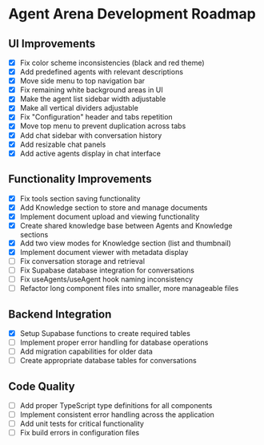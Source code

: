 
# Agent Arena Development Roadmap

## UI Improvements
- [x] Fix color scheme inconsistencies (black and red theme)
- [x] Add predefined agents with relevant descriptions
- [x] Move side menu to top navigation bar
- [x] Fix remaining white background areas in UI
- [x] Make the agent list sidebar width adjustable
- [x] Make all vertical dividers adjustable
- [x] Fix "Configuration" header and tabs repetition
- [x] Move top menu to prevent duplication across tabs
- [x] Add chat sidebar with conversation history
- [x] Add resizable chat panels
- [x] Add active agents display in chat interface

## Functionality Improvements
- [x] Fix tools section saving functionality
- [x] Add Knowledge section to store and manage documents
- [x] Implement document upload and viewing functionality
- [x] Create shared knowledge base between Agents and Knowledge sections
- [x] Add two view modes for Knowledge section (list and thumbnail)
- [x] Implement document viewer with metadata display
- [ ] Fix conversation storage and retrieval
- [ ] Fix Supabase database integration for conversations
- [ ] Fix useAgents/useAgent hook naming inconsistency
- [ ] Refactor long component files into smaller, more manageable files

## Backend Integration
- [x] Setup Supabase functions to create required tables
- [ ] Implement proper error handling for database operations
- [ ] Add migration capabilities for older data
- [ ] Create appropriate database tables for conversations

## Code Quality
- [ ] Add proper TypeScript type definitions for all components
- [ ] Implement consistent error handling across the application
- [ ] Add unit tests for critical functionality
- [ ] Fix build errors in configuration files
